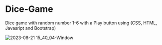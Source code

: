 # Dice-Game
Dice game with random number 1-6 with a Play button using (CSS, HTML, Javasript and Bootstrap)

![2023-08-21 15_40_04-Window](https://github.com/ArisMpakalakos/Dice-Game/assets/97790385/9cb0f4db-a71b-4c09-a8ed-0d2450cdea7a)
